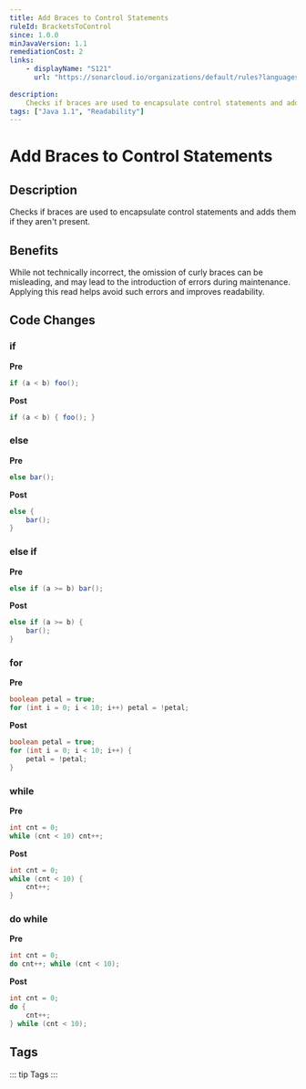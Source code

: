 ```yaml
---
title: Add Braces to Control Statements
ruleId: BracketsToControl
since: 1.0.0
minJavaVersion: 1.1
remediationCost: 2
links:
    - displayName: "S121"
      url: "https://sonarcloud.io/organizations/default/rules?languages=java&open=java%3AS121&q=S121"
    
description:
    Checks if braces are used to encapsulate control statements and adds them if they aren't present.
tags: ["Java 1.1", "Readability"]
---
```


# Add Braces to Control Statements

## Description

Checks if braces are used to encapsulate control statements and adds them if they aren't present.

## Benefits

While not technically incorrect, the omission of curly braces can be misleading, and may lead to the introduction of errors during maintenance. Applying this read helps avoid such errors and improves readability.

## Code Changes

### if

__Pre__

``` java
if (a < b) foo();
```

__Post__

``` java
if (a < b) { foo(); }
```

### else

__Pre__

``` java
else bar();
```
__Post__

``` java
else {
    bar();
}
```
### else if

__Pre__

``` java
else if (a >= b) bar();
```
__Post__

``` java
else if (a >= b) {
    bar();
}
```

### for

__Pre__
``` java
boolean petal = true;
for (int i = 0; i < 10; i++) petal = !petal;
```
__Post__
``` java
boolean petal = true;
for (int i = 0; i < 10; i++) {
    petal = !petal;
}
```

### while

__Pre__
``` java
int cnt = 0;
while (cnt < 10) cnt++;
```
__Post__
``` java
int cnt = 0;
while (cnt < 10) {
    cnt++;
}
```
### do while

__Pre__
``` java
int cnt = 0;
do cnt++; while (cnt < 10);
```
__Post__
``` java
int cnt = 0;
do {
    cnt++;
} while (cnt < 10);
```

<VersionNotice />


## Tags

::: tip Tags
<TagLinks />
:::